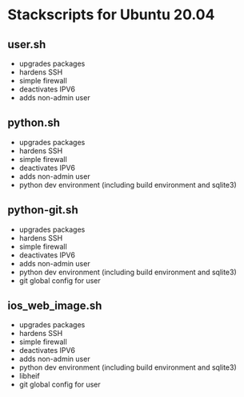 # Stackscripts for Ubuntu 20.04

## user.sh

- upgrades packages
- hardens SSH
- simple firewall
- deactivates IPV6
- adds non-admin user

## python.sh

- upgrades packages
- hardens SSH
- simple firewall
- deactivates IPV6
- adds non-admin user
- python dev environment (including build environment and sqlite3)

## python-git.sh

- upgrades packages
- hardens SSH
- simple firewall
- deactivates IPV6
- adds non-admin user
- python dev environment (including build environment and sqlite3)
- git global config for user

## ios_web_image.sh

- upgrades packages
- hardens SSH
- simple firewall
- deactivates IPV6
- adds non-admin user
- python dev environment (including build environment and sqlite3)
- libheif
- git global config for user

